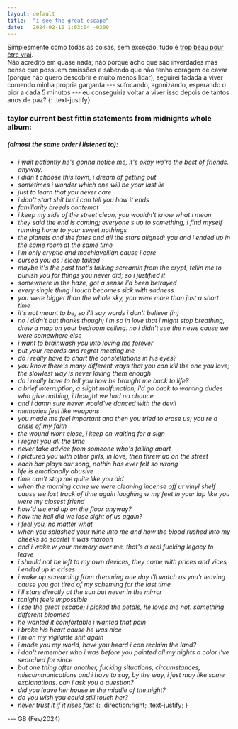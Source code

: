```yaml
---
layout: default
title:  "i see the great escape"
date:   2024-02-10 1:03:04 -0300
---
```


Simplesmente como todas as coisas, sem exceção, tudo é [trop beau pour être vrai](https://www.youtube.com/watch?v=NHGAO0hcKkA).  
Não acredito em quase nada; não porque acho que são inverdades mas penso que possuem omissões e sabendo que não tenho coragem de cavar (porque não quero descobrir e muito menos lidar),  seguirei fadada a viver comendo minha própria garganta --- sufocando, agonizando, esperando o pior a cada 5 minutos --- eu conseguiria voltar a viver isso depois de tantos anos de paz?
{: .text-justify}

### taylor current best fittin statements from midnights whole album:
##### (almost the same order i listened to):
  
  
* _i wait patiently he's gonna notice me, it's okay we're the best of friends. anyway._
* _i didn't choose this town, i dream of getting out_
* _sometimes i wonder which one will be your last lie_
* _just to learn that you never care_
* _i don't start shit but i can tell you how it ends_
* _familiarity breeds contempt_ 
* _i keep my side of the street clean, you wouldn't know what i mean_
* _they said the end is coming; everyone s up to something, i find myself running home to your sweet nothings_
* _the planets and the fates and all the stars aligned: you and i ended up in the same room at the same time_
* _i'm only cryptic and machiavellian cause i care_
* _cursed you as i sleep talked_
* _maybe it's the past that's talking screamin from the crypt, tellin me to punish you for things you never did; so i justified it_
* _somewhere in the haze, got a sense i'd been betrayed_
* _every single thing i touch becomes sick with sadness_
* _you were bigger than the whole sky, you were more than just a short time_
* _it's not meant to be, so i'll say words i don't believe (in)_
* _no i didn't but thanks though; i m so in love that i might stop breathing, drew a map on your bedroom ceiling. no i didn't see the news cause we were somewhere else_
* _i want to brainwash you into loving me forever_
* _put your records and regret meeting me_
* _do i really have to chart the constellations in his eyes?_
* _you know there's many different ways that you can kill the one you love; the slowlest way is never loving them enough_
* _do i really have to tell you how he brought me back to life?_
* _a brief interruption, a slight malfunction; i'd go back to wanting dudes who give nothing, i thought we had no chance_
* _and i damn sure never would've danced with the devil_
* _memories feel like weapons_
* _you made me feel important and then you tried to erase us; you re a crisis of my faith_
* _the wound wont close, i keep on waiting for a sign_
* _i regret you all the time_
* _never take advice from someone who's falling apart_
* _i pictured you with other girls, in love, then threw up on the street_
* _each bar plays our song, nothin has ever felt so wrong_
* _life is emotionally abusive_
* _time can't stop me quite like you did_
* _when the morning came we were cleaning incense off ur vinyl shelf cause we lost track of time again laughing w my feet in your lap like you were my closest friend_
* _how'd we end up on the floor anyway?_
* _how the hell did we lose sight of us again?_
* _i feel you, no matter what_
* _when you splashed your wine into me and how the blood rushed into my cheeks so scarlet it was maroon_
* _and i wake w your memory over me, that's a real fucking legacy to leave_
* _i should not be left to my own devices, they come with prices and vices, i ended up in crises_
* _i wake up screaming from dreaming one day i'll watch as you'r leaving cause you got tired of my scheming for the last time_
* _i'll stare directly at the sun but never in the mirror_
* _tonight feels impossible_
* _i see the great escape; i picked the petals, he loves me not. something different bloomed_
* _he wanted it comfortable i wanted that pain_
* _i broke his heart cause he was nice_
* _i'm on my vigilante shit again_
* _i made you my world, have you heard i can reclaim the land?_
* _i don't remember who i was before you painted all my nights a color i've searched for since_
* _but one thing after another, fucking situations, circumstances, miscommunications and i have to say, by the way, i just may like some explanations. can i ask you a question?_
* _did you leave her house in the middle of the night?_
* _do you wish you could still touch her?_
* _never trust it if it rises fast_ 
{: .direction:right; .text-justify; }

    
--- GB (Fev/2024)
